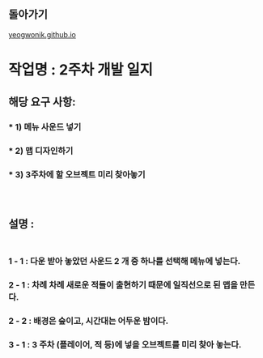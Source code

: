 ## 돌아가기

[yeogwonik.github.io](./index.md)<br>

# 작업명 : 2주차 개발 일지<br>

## 해당 요구 사항: <br>

### * 1) 메뉴 사운드 넣기 <br>
### * 2) 맵 디자인하기 <br>
### * 3) 3주차에 할 오브젝트 미리 찾아놓기 <br><br><br>

## 설명 : <br><br>

### 1 - 1 : 다운 받아 놓았던 사운드 2 개 중 하나를 선택해 메뉴에 넣는다. <br>
### 2 - 1 : 차례 차례 새로운 적들이 출현하기 때문에 일직선으로 된 맵을 만든다. <br>
### 2 - 2 : 배경은 숲이고, 시간대는 어두운 밤이다. <br>
### 3 - 1 : 3 주차 (플레이어, 적 등)에 넣을 오브젝트를 미리 찾아 놓는다. <br>

